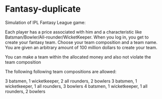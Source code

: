# Fantasy-duplicate
Simulation of IPL Fantasy League game:

Each player has a price associated with him and a characteristic like Batsman/Bowler/All-rounder/WicketKeeper. When you log in, you get to create your fantasy team. Choose your team composition and a team name. You are given an arbitrary amount of 100 million dollars to create your team.

You can make a team within the allocated money and also not violate the team composition

The following following team compositions are allowed:

3 batsmen, 1 wicketkeeper, 2 all rounders, 2 bowlers 3 batsmen, 1 wicketkeeper, 1 all rounders, 3 bowlers 4 batsmen, 1 wicketkeeper, 1 all rounders, 2 bowlers
